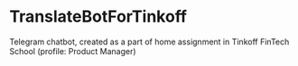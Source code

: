 # TranslateBotForTinkoff
Telegram chatbot, created as a part of home assignment in Tinkoff FinTech School (profile: Product Manager)
